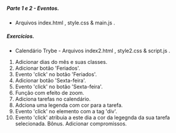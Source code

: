 ##### Parte 1 e 2 - Eventos.
- Arquivos index.html , style.css & main.js .

##### Exercícios.
- Calendário Trybe - Arquivos index2.html , style2.css & script.js .
1. Adicionar dias do mês e suas classes.
2. Adicionar botão 'Feriados'.
3. Evento 'click' no botão 'Feriados'.
4. Adicionar botão 'Sexta-feira'.
5. Evento 'click' no botão 'Sexta-feira'.
6. Função com efeito de zoom.
7. Adiciona tarefas no calendário.
8. Adciona uma legenda com cor para a tarefa.
9. Evento 'click' no elemento com a tag 'div'.
10. Evento 'click' atribuia a este dia a cor da legegnda da sua tarefa selecionada.
Bônus. Adicionar compromissos.
